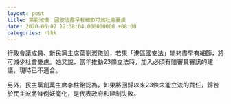 ```yaml
---
layout: post
title: 葉劉淑儀：國安法盡早有細節可減社會憂慮
date: 2020-06-07 12:38:04.000000000 +08:00
categories: rthk
---
```


行政會議成員、新民黨主席葉劉淑儀說，若果「港區國安法」能夠盡早有細節，將可減少社會憂慮。她又說，當年推動23條立法時，加入必須有陪審員審訊的建議，現時已不適合。

另外，民主黨創黨主席李柱銘認為，如果將回歸以來23條未能立法的責任，歸咎於民主派將條例妖魔化，是代表政府和建制失敗。
